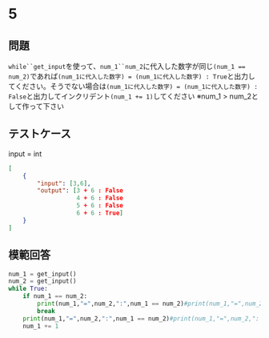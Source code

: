 # 5

## 問題

`while``get_input`を使って、`num_1``num_2`に代入した数字が同じ`(num_1 == num_2)`であれば`(num_1に代入した数字) = (num_1に代入した数字) : True`と出力してください。そうでない場合は`(num_1に代入した数字) = (num_1に代入した数字) : False`と出力してインクリデント`(num_1 += 1)`してください
※num_1 > num_2として作って下さい

## テストケース
input = int
```json
[
	{
		"input": [3,6],
		"output": [3 + 6 : False
                   4 + 6 : False
                   5 + 6 : False
                   6 + 6 : True]
	}
]
```

## 模範回答
```python
num_1 = get_input()
num_2 = get_input()
while True:
    if num_1 == num_2:
        print(num_1,"=",num_2,":",num_1 == num_2)#print(num_1,"=",num_2,": True")
        break
    print(num_1,"=",num_2,":",num_1 == num_2)#print(num_1,"=",num_2,": False")
    num_1 += 1
```